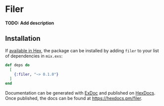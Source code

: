 # Filer

**TODO: Add description**

## Installation

If [available in Hex](https://hex.pm/docs/publish), the package can be installed
by adding `filer` to your list of dependencies in `mix.exs`:

```elixir
def deps do
  [
    {:filer, "~> 0.1.0"}
  ]
end
```

Documentation can be generated with [ExDoc](https://github.com/elixir-lang/ex_doc)
and published on [HexDocs](https://hexdocs.pm). Once published, the docs can
be found at <https://hexdocs.pm/filer>.


